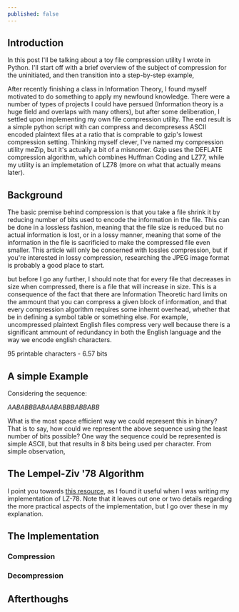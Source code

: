 ```yaml
---
published: false
---
```

## Introduction

In this post I'll be talking about a toy file compression utility I wrote in Python. I'll start off with a brief overview of the subject of compression for the uninitiated, and then transition into a step-by-step example,

After recently finishing a class in Information Theory, I found myself motivated to do something to apply my newfound knowledge. There were a number of types of projects I could have persued (Information theory is a huge field and overlaps with many others), but after some deliberation, I settled upon implementing my own file compression utility. The end result is a simple python script with can compress and decompresess ASCII encoded plaintext files at a ratio that is comprable to gzip's lowest compression setting. Thinking myself clever, I've named my compression utility meZip, but it's actually a bit of a misnomer. Gzip uses the DEFLATE compression algorithm, which combines Huffman Coding and LZ77, while my utility is an implemetation of LZ78 (more on what that actually means later).

## Background

The basic premise behind compression is that you take a file shrink it by reducing number of bits used to encode the information in the file. This can be done in a lossless fashion, meaning that the file size is reduced but no actual information is lost, or in a lossy manner, meaning that some of the information in the file is sacrificied to make the compressed file even smaller. This article will only be concerned with lossles compression, but if you're interested in lossy compression, researching the JPEG image format is probably a good place to start.

but before I go any further, I should note that for every file that decreases in size when compressed, there is a file that will increase in size. This is a consequence of the fact that there are Information Theoretic hard limits on the ammount that you can compress a given block of information, and that every compression algorithm requires some inhernt overhead, whether that be in defining a symbol table or something else. For example, uncompressed plaintext English files compress very well because there is a significant ammount of redundancy in both the English language and the way we encode english characters. 

95 printable characters - 6.57 bits

## A simple Example

Considering the sequence:

_AABABBBABAABABBBABBABB_

What is the most space efficient way we could represent this in binary? That is to say, how could we represent the above sequence using the least number of bits possible? One way the sequence could be represented is simple ASCII, but that results in 8 bits being used per character. From simple observation, 

## The Lempel-Ziv '78 Algorithm

I point you towards [this resource](http://math.mit.edu/~goemans/18310S15/lempel-ziv-notes.pdf), as I found it useful when I was writing my implementation of LZ-78. Note that it leaves out one or two details regarding the more practical aspects of the implementation, but I go over these in my explanation.

## The Implementation

### Compression

### Decompression

## Afterthoughs


